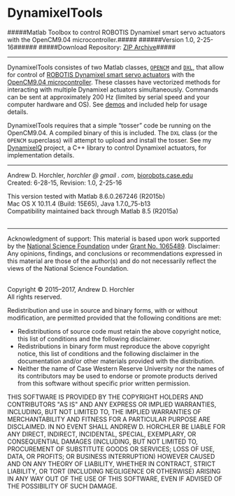 DynamixelTools
========
#####Matlab Toolbox to control ROBOTIS Dynamixel smart servo actuators with the OpenCM9.04 microcontroller.#####
######Version 1.0, 2-25-16######
#####Download Repository: [ZIP Archive](https://github.com/horchler/DynamixelTools/archive/master.zip)#####

--------

DynamixelTools consistes of two Matlab classes, [```OPENCM```](https://github.com/horchler/DynamixelTools/blob/master/OPENCM.m) and [```DXL```](https://github.com/horchler/DynamixelTools/blob/master/DXL.m), that allow for control of [ROBOTIS Dynamixel smart servo actuators](http://www.robotis.com/xe/dynamixel_en) with the [OpenCM9.04 microcontroller](http://support.robotis.com/en/product/auxdevice/controller/opencm9.04.htm). These classes have vectorized methods for interacting with multiple Dynamixel actuators simultaneously. Commands can be sent at approximately 200 Hz (limited by serial speed and your computer hardware and OS). See [demos](https://github.com/horchler/DynamixelTools/tree/master/demos) and included help for usage details.

DynamixelTools requires that a simple &#8220;tosser&#8221; code be running on the OpenCM9.04. A compiled binary of this is included. The ```DXL``` class (or the ```OPENCM``` superclass) will attempt to upload and install the tosser. See my [DynamixelQ](https://github.com/horchler/DynamixelQ) project, a C++ library to control Dynamixel actuators, for implementation details.
&nbsp;  

--------

Andrew D. Horchler, *horchler @ gmail . com*, [biorobots.case.edu](http://biorobots.case.edu/)  
Created: 6-28-15, Revision: 1.0, 2-25-16  

This version tested with Matlab 8.6.0.267246 (R2015b)  
Mac OS X 10.11.4 (Build: 15E65), Java 1.7.0_75-b13  
Compatibility maintained back through Matlab 8.5 (R2015a)  
&nbsp;  

--------

Acknowledgment of support: This material is based upon work supported by the [National Science Foundation](http://www.nsf.gov/) under [Grant No.&nbsp;1065489](http://www.nsf.gov/awardsearch/showAward.do?AwardNumber=1065489). Disclaimer: Any opinions, findings, and conclusions or recommendations expressed in this material are those of the author(s) and do not necessarily reflect the views of the National Science Foundation.  
&nbsp;  

Copyright &copy; 2015&ndash;2017, Andrew D. Horchler  
All rights reserved.  

Redistribution and use in source and binary forms, with or without modification, are permitted provided that the following conditions are met:
 * Redistributions of source code must retain the above copyright notice, this list of conditions and the following disclaimer.
 * Redistributions in binary form must reproduce the above copyright notice, this list of conditions and the following disclaimer in the documentation and/or other materials provided with the distribution.
 * Neither the name of Case Western Reserve University nor the names of its contributors may be used to endorse or promote products derived from this software without specific prior written permission.

THIS SOFTWARE IS PROVIDED BY THE COPYRIGHT HOLDERS AND CONTRIBUTORS "AS IS" AND ANY EXPRESS OR IMPLIED WARRANTIES, INCLUDING, BUT NOT LIMITED TO, THE IMPLIED WARRANTIES OF MERCHANTABILITY AND FITNESS FOR A PARTICULAR PURPOSE ARE DISCLAIMED. IN NO EVENT SHALL ANDREW D. HORCHLER BE LIABLE FOR ANY DIRECT, INDIRECT, INCIDENTAL, SPECIAL, EXEMPLARY, OR CONSEQUENTIAL DAMAGES (INCLUDING, BUT NOT LIMITED TO, PROCUREMENT OF SUBSTITUTE GOODS OR SERVICES; LOSS OF USE, DATA, OR PROFITS; OR BUSINESS INTERRUPTION) HOWEVER CAUSED AND ON ANY THEORY OF LIABILITY, WHETHER IN CONTRACT, STRICT LIABILITY, OR TORT (INCLUDING NEGLIGENCE OR OTHERWISE) ARISING IN ANY WAY OUT OF THE USE OF THIS SOFTWARE, EVEN IF ADVISED OF THE POSSIBILITY OF SUCH DAMAGE.